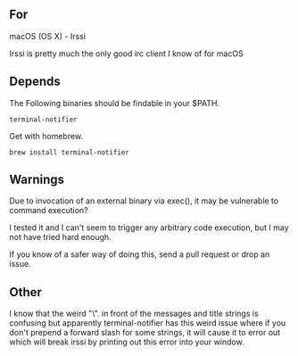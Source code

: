For
---

macOS (OS X) - Irssi

Irssi is pretty much the only good irc client I know of for macOS

Depends
-------

The Following binaries should be findable in your \$PATH.

    terminal-notifier

Get with homebrew.
    
    brew install terminal-notifier

Warnings
--------

Due to invocation of an external binary via exec(), it may be vulnerable to command execution?

I tested it and I can't seem to trigger any arbitrary code execution, but I may not have tried hard enough.

If you know of a safer way of doing this, send a pull request or drop an issue.

Other
-----

I know that the weird "\\". in front of the messages and title strings is confusing but apparently terminal-notifier has this weird issue where if you don't prepend a forward slash for some strings, it will cause it to error out which will break irssi by printing out this error into your window.
